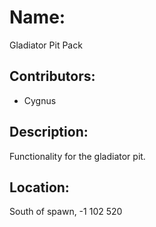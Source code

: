 # Name:
Gladiator Pit Pack

## Contributors:
- Cygnus

## Description:
Functionality for the gladiator pit.

## Location:
South of spawn, -1 102 520
